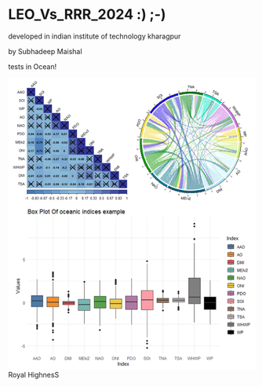 # LEO_Vs_RRR_2024 :) ;-)


developed in indian institute of technology kharagpur



by Subhadeep Maishal



 tests in Ocean!

 

![Figure](https://github.com/subhadeep-maishal/LEO_Vs_RRR_2024/blob/main/leo.jpg)
Royal HighnesS
